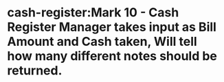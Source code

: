 # cash-register:Mark 10 - Cash Register Manager takes input as Bill Amount and Cash taken, Will tell how many different notes should be returned.
